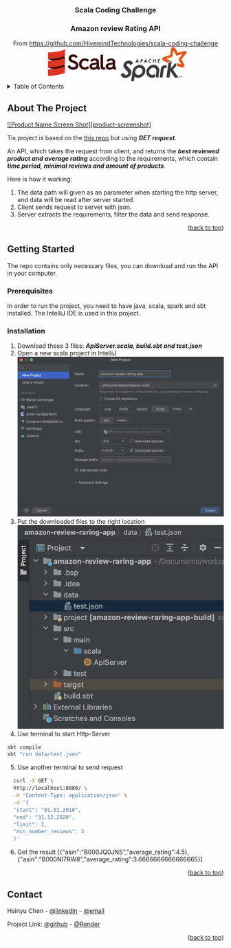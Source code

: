 <!-- PROJECT Title -->
<br />
<div align="center">
  <h3>Scala Coding Challenge</h3>
  <h3>Amazon review Rating API</h3>
  From <a href="https://github.com/HivemindTechnologies/scala-coding-challenge">https://github.com/HivemindTechnologies/scala-coding-challenge</a>
  <img src="images/scala.png" alt="Logo" height="80">
  <img src="images/spark.png" alt="Logo" height="80">
</div>

<!-- TABLE OF CONTENTS -->
<details>
  <summary>Table of Contents</summary>
  <ol>
    <li>
      <a href="#about-the-project">About The Project</a>
    </li>
    <li>
      <a href="#getting-started">Getting Started</a>
      <ul>
        <li><a href="#prerequisites">Prerequisites</a></li>
        <li><a href="#installation">Installation</a></li>
      </ul>
    </li>
    <li><a href="#contact">Contact</a></li>
  </ol>
</details>

<!-- ABOUT THE PROJECT -->
## About The Project

[![Product Name Screen Shot][product-screenshot]](https://example.com)

Tis project is based on the <a href="https://github.com/HivemindTechnologies/scala-coding-challenge">this repo</a> but using ***GET request***.

An API, which takes the request from client, and returns the ***best reviewed product and average rating*** according to the requirements, which contain ***time period, minimal reviews and amount of products***.

Here is how it working: 
1. The data path will given as an parameter when starting the http server, and data will be read after server started.
2. Client sends request to server with json.
3. Server extracts the requirements, filter the data and send response.

<p align="right">(<a href="#readme-top">back to top</a>)</p>

<!-- GETTING STARTED -->
## Getting Started
The repo contains only necessary files, you can download and run the API in your computer.

### Prerequisites
In order to run the project, you need to have java, scala, spark and sbt installed.
The IntelliJ IDE is used in this project.

### Installation
1. Download these 3 files: ***ApiServer.scala, build.sbt and test.json***
2. Open a new scala project in IntelliJ
![new-project, new project][new-project]
3. Put the downloaded files to the right location
![project-structure, project-structure][project-structure] 
4. Use terminal to start Http-Server 
```sh
sbt compile
sbt "run data/test.json" 
```
5. Use another terminal to send request
```sh
  curl -X GET \
  http://localhost:8080/ \
  -H 'Content-Type: application/json' \
  -d '{
  "start": "01.01.2010",
  "end": "31.12.2020",
  "limit": 2,
  "min_number_reviews": 2
  }'
```
6. Get the result
[{"asin":"B000JQ0JNS","average_rating":4.5},
{"asin":"B000NI7RW8","average_rating":3.6666666666666665}]

<p align="right">(<a href="#readme-top">back to top</a>)</p>

<!-- CONTACT -->
## Contact

Hsinyu Chen - [@linkedIn](https://www.linkedin.com/in/hsinyu-chen-4b43b489/) - [@email](chenxinyu.tw@gmail.com)

Project Link: [@github](https://github.com/xyc-tw/horror-manga-style-transfer) - [@Render](https://horror-manga-style-transfer.onrender.com/)

<p align="right">(<a href="#readme-top">back to top</a>)</p>

<!-- MARKDOWN LINKS & IMAGES -->
<!-- https://www.markdownguide.org/basic-syntax/#reference-style-links -->
[linkedin-url]: https://www.linkedin.com/in/hsinyu-chen-4b43b489/
[new-project]: images/new-project.jpeg
[project-structure]: images/project-structure.jpeg
[http-server]: http-server.jpeg
[curl]: images/curl.jpeg



